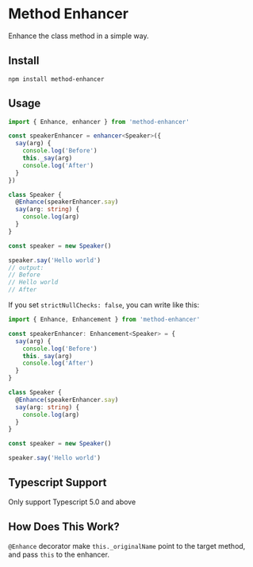 # Method Enhancer

Enhance the class method in a simple way.

## Install

```
npm install method-enhancer
```

## Usage

```ts
import { Enhance, enhancer } from 'method-enhancer'

const speakerEnhancer = enhancer<Speaker>({
  say(arg) {
    console.log('Before')
    this._say(arg)
    console.log('After')
  }
})

class Speaker {
  @Enhance(speakerEnhancer.say)
  say(arg: string) {
    console.log(arg)
  }
}

const speaker = new Speaker()

speaker.say('Hello world')
// output:
// Before
// Hello world
// After
```

If you set `strictNullChecks: false`, you can write like this:

```ts
import { Enhance, Enhancement } from 'method-enhancer'

const speakerEnhancer: Enhancement<Speaker> = {
  say(arg) {
    console.log('Before')
    this._say(arg)
    console.log('After')
  }
}

class Speaker {
  @Enhance(speakerEnhancer.say)
  say(arg: string) {
    console.log(arg)
  }
}

const speaker = new Speaker()

speaker.say('Hello world')
```

## Typescript Support

Only support Typescript 5.0 and above

## How Does This Work?

`@Enhance` decorator make `this._originalName` point to the target method, and pass `this` to the enhancer.
